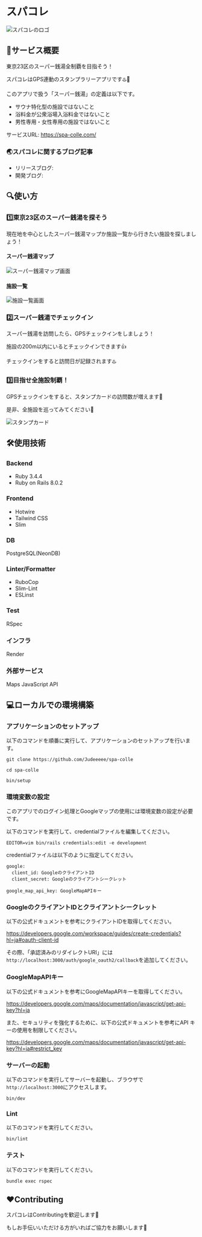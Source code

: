# スパコレ

![スパコレのロゴ](app/assets/images/logo.svg)

## 🎯サービス概要

東京23区のスーパー銭湯全制覇を目指そう！

スパコレはGPS連動のスタンプラリーアプリです♨️🗾

このアプリで扱う「スーパー銭湯」の定義は以下です。

- サウナ特化型の施設ではないこと
- 浴料金が公衆浴場入浴料金ではないこと
- 男性専用・女性専用の施設ではないこと

サービスURL: https://spa-colle.com/

### 🌏スパコレに関するブログ記事

- リリースブログ:
- 開発ブログ:

## 🔍使い方

### 1️⃣東京23区のスーパー銭湯を探そう

現在地を中心としたスーパー銭湯マップか施設一覧から行きたい施設を探しましょう！

#### スーパー銭湯マップ

![スーパー銭湯マップ画面](public/map_image.png)

#### 施設一覧

![施設一覧画面](public/facilities_image.png)

### 2️⃣スーパー銭湯でチェックイン

スーパー銭湯を訪問したら、GPSチェックインをしましょう！

施設の200m以内にいるとチェックインできます👍

チェックインをすると訪問日が記録されます♨️

### 3️⃣目指せ全施設制覇！

GPSチェックインをすると、スタンプカードの訪問数が増えます👀

是非、全施設を巡ってみてください💪

![スタンプカード](public/stamp_card.png)

## 🛠️使用技術

### Backend

- Ruby 3.4.4
- Ruby on Rails 8.0.2

### Frontend

- Hotwire
- Tailwind CSS
- Slim

### DB

PostgreSQL(NeonDB)

### Linter/Formatter

- RuboCop
- Slim-Lint
- ESLinst

### Test

RSpec

### インフラ

Render

### 外部サービス

Maps JavaScript API

## 💻ローカルでの環境構築

### アプリケーションのセットアップ

以下のコマンドを順番に実行して、アプリケーションのセットアップを行います。

```
git clone https://github.com/Judeeeee/spa-colle
```

```
cd spa-colle
```

```
bin/setup
```

### 環境変数の設定

このアプリでのログイン処理とGoogleマップの使用には環境変数の設定が必要です。

以下のコマンドを実行して、credentialファイルを編集してください。

```
EDITOR=vim bin/rails credentials:edit -e development
```

credentialファイルは以下のように指定してください。

```
google:
  client_id: GoogleのクライアントID
  client_secret: Googleのクライアントシークレット

google_map_api_key: GoogleMapAPIキー
```

### GoogleのクライアントIDとクライアントシークレット

以下の公式ドキュメントを参考にクライアントIDを取得してください。

https://developers.google.com/workspace/guides/create-credentials?hl=ja#oauth-client-id

その際、「承認済みのリダイレクトURI」には`http://localhost:3000/auth/google_oauth2/callback`を追加してください。

### GoogleMapAPIキー

以下の公式ドキュメントを参考にGoogleMapAPIキーを取得してください。

https://developers.google.com/maps/documentation/javascript/get-api-key?hl=ja

また、セキュリティを強化するために、以下の公式ドキュメントを参考にAPI キーの使用を制限してください。

https://developers.google.com/maps/documentation/javascript/get-api-key?hl=ja#restrict_key

### サーバーの起動

以下のコマンドを実行してサーバーを起動し、ブラウザで`http://localhost:3000`にアクセスします。

```
bin/dev
```

### Lint

以下のコマンドを実行してください。

```
bin/lint
```

### テスト

以下のコマンドを実行してください。

```
bundle exec rspec
```

## ❤️Contributing

スパコレはContributingを歓迎します🙌

もしお手伝いいただける方がいればご協力をお願いします🙇
